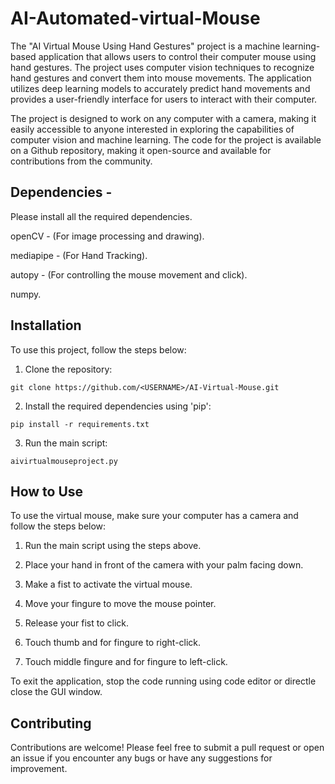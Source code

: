 # AI-Automated-virtual-Mouse
The "AI Virtual Mouse Using Hand Gestures" project is a machine learning-based application that allows users to control their computer mouse using hand gestures. The project uses computer vision techniques to recognize hand gestures and convert them into mouse movements. The application utilizes deep learning models to accurately predict hand movements and provides a user-friendly interface for users to interact with their computer.

The project is designed to work on any computer with a camera, making it easily accessible to anyone interested in exploring the capabilities of computer vision and machine learning. The code for the project is available on a Github repository, making it open-source and available for contributions from the community.

## Dependencies -
Please install all the required dependencies.

openCV - (For image processing and drawing).

mediapipe - (For Hand Tracking).

autopy - (For controlling the mouse movement and click).

numpy.

## Installation
To use this project, follow the steps below:

1. Clone the repository:

```
git clone https://github.com/<USERNAME>/AI-Virtual-Mouse.git
```

2. Install the required dependencies using 'pip':

```
pip install -r requirements.txt
```

3. Run the main script:

```
aivirtualmouseproject.py
```

## How to Use

To use the virtual mouse, make sure your computer has a camera and follow the steps below:

1. Run the main script using the steps above.

2. Place your hand in front of the camera with your palm facing down.

3. Make a fist to activate the virtual mouse.

4. Move your fingure to move the mouse pointer.

5. Release your fist to click.

6. Touch thumb and for fingure to right-click.

7. Touch middle fingure and for fingure to left-click.

To exit the application, stop the code running using code editor or directle close the GUI window.

## Contributing

Contributions are welcome! Please feel free to submit a pull request or open an issue if you encounter any bugs or have any suggestions for improvement.
